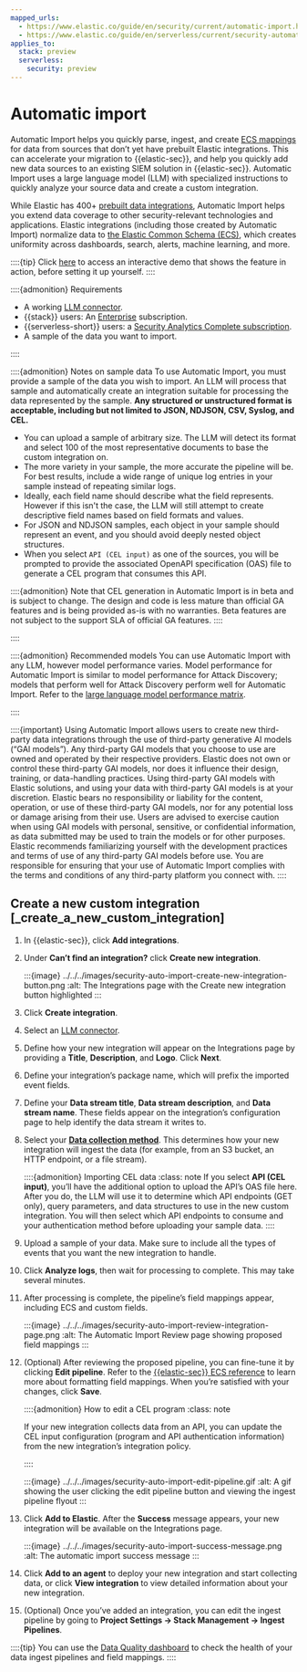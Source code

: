 ```yaml
---
mapped_urls:
  - https://www.elastic.co/guide/en/security/current/automatic-import.html
  - https://www.elastic.co/guide/en/serverless/current/security-automatic-import.html
applies_to:
  stack: preview
  serverless:
    security: preview
---
```


# Automatic import

Automatic Import helps you quickly parse, ingest, and create [ECS mappings](https://www.elastic.co/elasticsearch/common-schema) for data from sources that don’t yet have prebuilt Elastic integrations. This can accelerate your migration to {{elastic-sec}}, and help you quickly add new data sources to an existing SIEM solution in {{elastic-sec}}. Automatic Import uses a large language model (LLM) with specialized instructions to quickly analyze your source data and create a custom integration.

While Elastic has 400+ [prebuilt data integrations](https://docs.elastic.co/en/integrations), Automatic Import helps you extend data coverage to other security-relevant technologies and applications. Elastic integrations (including those created by Automatic Import) normalize data to [the Elastic Common Schema (ECS)](asciidocalypse://docs/ecs/docs/reference/index.md), which creates uniformity across dashboards, search, alerts, machine learning, and more.

::::{tip}
Click [here](https://elastic.navattic.com/automatic-import) to access an interactive demo that shows the feature in action, before setting it up yourself.
::::


::::{admonition} Requirements

* A working [LLM connector](/solutions/security/ai/set-up-connectors-for-large-language-models-llm.md). 
* {{stack}} users: An [Enterprise](https://www.elastic.co/pricing) subscription.
* {{serverless-short}} users: a [Security Analytics Complete subscription](/deploy-manage/deploy/elastic-cloud/project-settings.md).
* A sample of the data you want to import.

::::

::::{admonition} Notes on sample data
To use Automatic Import, you must provide a sample of the data you wish to import. An LLM will process that sample and automatically create an integration suitable for processing the data represented by the sample. **Any structured or unstructured format is acceptable, including but not limited to JSON, NDJSON, CSV, Syslog, and CEL.** 

* You can upload a sample of arbitrary size. The LLM will detect its format and select 100 of the most representative documents to base the custom integration on. 
* The more variety in your sample, the more accurate the pipeline will be. For best results, include a wide range of unique log entries in your sample instead of repeating similar logs.
* Ideally, each field name should describe what the field represents. However if this isn't the case, the LLM will still attempt to create descriptive field names based on field formats and values.
* For JSON and NDJSON samples, each object in your sample should represent an event, and you should avoid deeply nested object structures.
* When you select `API (CEL input)` as one of the sources, you will be prompted to provide the associated OpenAPI specification (OAS) file to generate a CEL program that consumes this API.

::::{admonition}
Note that CEL generation in Automatic Import is in beta and is subject to change. The design and code is less mature than official GA features and is being provided as-is with no warranties. Beta features are not subject to the support SLA of official GA features.
::::

::::

::::{admonition} Recommended models
You can use Automatic Import with any LLM, however model performance varies. Model performance for Automatic Import is similar to model performance for Attack Discovery; models that perform well for Attack Discovery perform well for Automatic Import. Refer to the [large language model performance matrix](/solutions/security/ai/large-language-model-performance-matrix.md).

::::


::::{important}
Using Automatic Import allows users to create new third-party data integrations through the use of third-party generative AI models (“GAI models”). Any third-party GAI models that you choose to use are owned and operated by their respective providers. Elastic does not own or control these third-party GAI models, nor does it influence their design, training, or data-handling practices. Using third-party GAI models with Elastic solutions, and using your data with third-party GAI models is at your discretion. Elastic bears no responsibility or liability for the content, operation, or use of these third-party GAI models, nor for any potential loss or damage arising from their use. Users are advised to exercise caution when using GAI models with personal, sensitive, or confidential information, as data submitted may be used to train the models or for other purposes. Elastic recommends familiarizing yourself with the development practices and terms of use of any third-party GAI models before use. You are responsible for ensuring that your use of Automatic Import complies with the terms and conditions of any third-party platform you connect with.
::::



## Create a new custom integration [_create_a_new_custom_integration]

1. In {{elastic-sec}}, click **Add integrations**.
2. Under **Can’t find an integration?** click **Create new integration**.

   :::{image} ../../../images/security-auto-import-create-new-integration-button.png
   :alt: The Integrations page with the Create new integration button highlighted
   :::

3. Click **Create integration**.
4. Select an [LLM connector](/solutions/security/ai/set-up-connectors-for-large-language-models-llm.md).
5. Define how your new integration will appear on the Integrations page by providing a **Title**, **Description**, and **Logo**.  Click **Next**.
6. Define your integration’s package name, which will prefix the imported event fields.
7. Define your **Data stream title**, **Data stream description**, and **Data stream name**. These fields appear on the integration’s configuration page to help identify the data stream it writes to.
8. Select your [**Data collection method**](asciidocalypse://docs/beats/docs/reference/filebeat/configuration-filebeat-options.md). This determines how your new integration will ingest the data (for example, from an S3 bucket, an HTTP endpoint, or a file stream).

   ::::{admonition} Importing CEL data
   :class: note
   If you select **API (CEL input)**, you’ll have the additional option to upload the API’s OAS file here. After you do, the LLM will use it to determine which API endpoints (GET only), query parameters, and data structures to use in the new custom integration. You will then select which API endpoints to consume and your authentication method before uploading your sample data.
   ::::

9. Upload a sample of your data. Make sure to include all the types of events that you want the new integration to handle.
10. Click **Analyze logs**, then wait for processing to complete. This may take several minutes.
11. After processing is complete, the pipeline’s field mappings appear, including ECS and custom fields.

    :::{image} ../../../images/security-auto-import-review-integration-page.png
    :alt: The Automatic Import Review page showing proposed field mappings
    :::

12. (Optional) After reviewing the proposed pipeline, you can fine-tune it by clicking **Edit pipeline**. Refer to the [{{elastic-sec}} ECS reference](/reference/security/fields-and-object-schemas/siem-field-reference.md) to learn more about formatting field mappings. When you’re satisfied with your changes, click **Save**.

    ::::{admonition} How to edit a CEL program
    :class: note

    If your new integration collects data from an API, you can update the CEL input configuration (program and API authentication information) from the new integration’s integration policy.

    ::::


    :::{image} ../../../images/security-auto-import-edit-pipeline.gif
    :alt: A gif showing the user clicking the edit pipeline button and viewing the ingest pipeline flyout
    :::

13. Click **Add to Elastic**. After the **Success** message appears, your new integration will be available on the Integrations page.

    :::{image} ../../../images/security-auto-import-success-message.png
    :alt: The automatic import success message
    :::

14. Click **Add to an agent** to deploy your new integration and start collecting data, or click **View integration** to view detailed information about your new integration.
15. (Optional) Once you’ve added an integration, you can edit the ingest pipeline by going to **Project Settings → Stack Management → Ingest Pipelines**.

::::{tip}
You can use the [Data Quality dashboard](/solutions/security/dashboards/data-quality-dashboard.md) to check the health of your data ingest pipelines and field mappings.
::::
